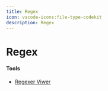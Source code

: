 ```yaml
---
title: Regex
icon: vscode-icons:file-type-codekit
description: Regex
---
```


# Regex

#### Tools
- [Regexer Viwer](https://regexper.com/)